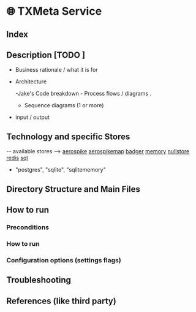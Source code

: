 # 🌐 TXMeta Service

## Index


## Description [TODO ]

- Business rationale / what it is for

- Architecture

  -Jake's Code breakdown - Process flows / diagrams .
    - Sequence diagrams (1 or more)

- input  / output

## Technology and specific Stores

-- available stores -->
[aerospike](..%2F..%2Fstores%2Ftxmeta%2Faerospike)
[aerospikemap](..%2F..%2Fstores%2Ftxmeta%2Faerospikemap)
[badger](..%2F..%2Fstores%2Ftxmeta%2Fbadger)
[memory](..%2F..%2Fstores%2Ftxmeta%2Fmemory)
[nullstore](..%2F..%2Fstores%2Ftxmeta%2Fnullstore)
[redis](..%2F..%2Fstores%2Ftxmeta%2Fredis)
[sql](..%2F..%2Fstores%2Ftxmeta%2Fsql)
* "postgres", "sqlite", "sqlitememory"

##  Directory Structure and Main Files

## How to run

###     Preconditions

###     How to run


###     Configuration options (settings flags)


## Troubleshooting



## References (like third party)
